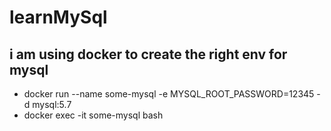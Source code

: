 # learnMySql
## i am using docker to create the right env for mysql
 - docker run --name some-mysql -e MYSQL_ROOT_PASSWORD=12345 -d mysql:5.7
 - docker exec -it some-mysql bash
